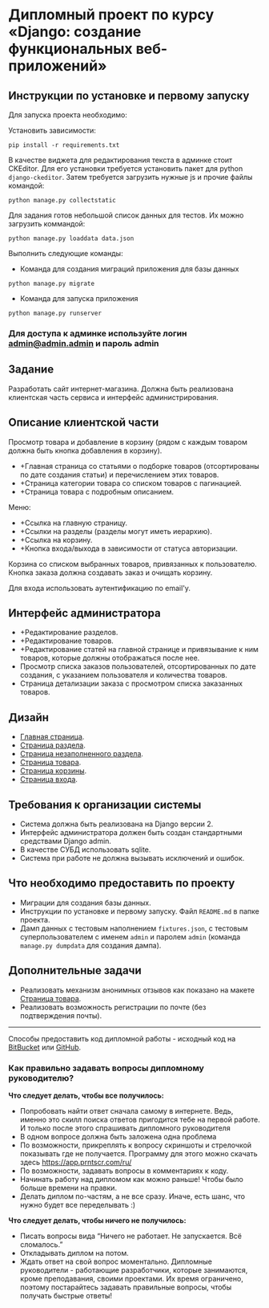 # Дипломный проект по курсу «Django: создание функциональных веб-приложений»

## Инструкции по установке и первому запуску

Для запуска проекта необходимо:

Установить зависимости:
```
pip install -r requirements.txt
```

В качестве виджета для редактирования текста в админке стоит CKEditor.
Для его установки требуется установить пакет для python `django-ckeditor`.
Затем требуется загрузить нужные js и прочие файлы командой:
```
python manage.py collectstatic
```

Для задания готов небольшой список данных для тестов.
Их можно загрузить коммандой: 
```
python manage.py loaddata data.json
```

Выполнить следующие команды:

* Команда для создания миграций приложения для базы данных
```
python manage.py migrate
```

* Команда для запуска приложения
```
python manage.py runserver
```
### Для доступа к админке используйте логин admin@admin.admin и пароль admin

## Задание

Разработать сайт интернет-магазина.
Должна быть реализована клиентская часть сервиса и интерфейс администрирования.


## Описание клиентской части

Просмотр товара и добавление в корзину (рядом с каждым товаром должна быть кнопка добавления в корзину).

* +Главная страница со статьями о подборке товаров (отсортированы по дате создания статьи)
  и перечислением этих товаров.
* +Страница категории товара со списком товаров с пагинацией.
* +Страница товара с подробным описанием.
    
Меню:

* +Ссылка на главную страницу.
* +Ссылки на разделы (разделы могут иметь иерархию).
* +Ссылка на корзину.
* +Кнопка входа/выхода в зависимости от статуса авторизации.

Корзина со списком выбранных товаров, привязанных к пользователю.
Кнопка заказа должна создавать заказ и очищать корзину.

Для входа использовать аутентификацию по email'у.


## Интерфейс администратора

* +Редактирование разделов.
* +Редактирование товаров.
* +Редактирование статей на главной странице и привязывание к ним товаров,
  которые должны отображаться после нее.
* Просмотр списка заказов пользователей, отсортированных по дате создания,
    с указанием пользователя и количества товаров.
* Страница детализации заказа с просмотром списка заказанных товаров.

## Дизайн

* [Главная страница](templates/index.html).
* [Страница раздела](templates/categories.html).
* [Страница незаполненного раздела](templates/empty_section.html).
* [Страница товара](templates/product.html).
* [Страница корзины](templates/cart.html).
* [Страница входа](templates/login.html).

## Требования к организации системы

* Система должна быть реализована на Django версии 2.
* Интерфейс администратора должен быть создан стандартными средствами Django admin.
* В качестве СУБД использовать sqlite.
* Система при работе не должна вызывать исключений и ошибок.

## Что необходимо предоставить по проекту

* Миграции для создания базы данных.
* Инструкции по установке и первому запуску. Файл `README.md` в папке проекта.
* Дамп данных с тестовым наполнением `fixtures.json`,
  с тестовым суперпользователем с именем `admin` и паролем `admin` (команда `manage.py dumpdata` для создания дампа).

## Дополнительные задачи

* Реализовать механизм анонимных отзывов как показано на макете [Страница товара](templates/product.html).
* Реализовать возможность регистрации по почте (без подтверждения почты).

---
Способы предоставить код дипломной работы -
исходный код на [BitBucket](https://bitbucket.org/) или [GitHub](https://github.com/).


### Как правильно задавать вопросы дипломному руководителю?

**Что следует делать, чтобы все получилось:**

* Попробовать найти ответ сначала самому в интернете. Ведь, именно это скилл поиска ответов пригодится тебе на первой работе. И только после этого спрашивать дипломного руководителя
* В одном вопросе должна быть заложена одна проблема 
* По возможности, прикреплять к вопросу скриншоты и стрелочкой показывать где не получается. Программу для этого можно скачать здесь https://app.prntscr.com/ru/
* По возможности, задавать вопросы в комментариях к коду. 
* Начинать работу над дипломом как можно раньше! Чтобы было больше времени на правки. 
* Делать диплом по-частям, а не все сразу. Иначе, есть шанс, что нужно будет все переделывать :)  

**Что следует делать, чтобы ничего не получилось:**

* Писать вопросы вида “Ничего не работает. Не запускается. Всё сломалось.”
* Откладывать диплом на потом. 
* Ждать ответ на свой вопрос моментально. Дипломные руководители - работающие разработчики, которые занимаются, кроме преподавания, своими проектами. Их время ограничено, поэтому постарайтесь задавать правильные вопросы, чтобы получать быстрые ответы! 

